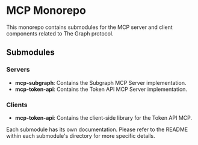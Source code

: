 # MCP Monorepo

This monorepo contains submodules for the MCP server and client components related to The Graph protocol.

## Submodules

### Servers

- **mcp-subgraph**: Contains the Subgraph MCP Server implementation.
- **mcp-token-api**: Contains the Token API MCP Server implementation.

### Clients

- **mcp-token-api**: Contains the client-side library for the Token API MCP.

Each submodule has its own documentation. Please refer to the README within each submodule's directory for more specific details.
